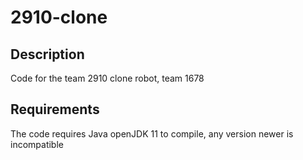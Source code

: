 # 2910-clone

## Description

Code for the team 2910 clone robot, team 1678

## Requirements

The code requires Java openJDK 11 to compile, any version newer is incompatible
